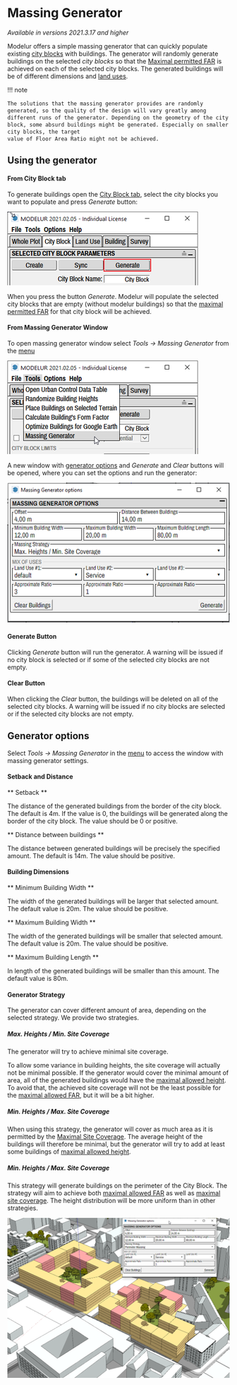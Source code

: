 # Massing Generator

*Available in versions 2021.3.17 and higher*

Modelur offers a simple massing generator that can quickly populate existing [city blocks](../city_block) with buildings. The generator will randomly generate buildings on the selected *city blocks* so that the [Maximal permitted FAR](../city_block#city-block-limits) is achieved on each of the selected city blocks. The generated buildings will be of different dimensions and [land uses](../land_use). 

!!! note

    The solutions that the massing generator provides are randomly generated, so the quality of the design will vary greatly among different runs of the generator. Depending on the geometry of the city block, some absurd buildings might be generated. Especially on smaller city blocks, the target 
    value of Floor Area Ratio might not be achieved.

## Using the generator

#### From City Block tab

To generate buildings open the [City Block tab](../city_block), select the city blocks you want to populate and press *Generate* button:

![Generate Button](../img/generate_city_block_tab.png)

When you press the button *Generate*. Modelur will populate the selected city blocks that are empty (without modelur buildings) so that the [maximal permitted FAR](../city_block##city-block-limits) for that city block will be achieved.

#### From Massing Generator Window

To open massing generator window select *Tools -> Massing Generator* from the [menu](../menu)

![Tools -> Massing Generator](../img/tools_massing_generator.png)

A new window with [generator options](#generator-options) and *Generate* and *Clear* buttons will be opened, where you can set the options and run the generator:

![Massing Generator settings](../img/massing_generator.png)

#### Generate Button

Clicking *Generate* button will run the generator. A warning will be issued if no city block is selected or if some of the selected city blocks are not empty.

#### Clear Button

When clicking the *Clear* button, the buildings will be deleted on all of the selected city blocks. A warning will be issued if no city blocks are selected or if the selected city blocks are not empty.

## Generator options

Select *Tools -> Massing Generator* in the [menu](../menu) to access the window with massing generator settings.


#### Setback and Distance

** Setback **

The distance of the generated buildings from the border of the city block. The default is 4m. If the value is 0, the buildings will be generated along the border of the city block. The value should be 0 or positive.

** Distance between buildings **

The distance between generated buildings will be precisely the specified amount. The default is 14m. The value should be positive.

#### Building Dimensions

** Minimum Building Width **

The width of the generated buildings will be larger that selected amount. The default value is 20m. The value should be positive.

** Maximum Building Width **

The width of the generated buildings will be smaller that selected amount. The default value is 20m. The value should be positive.

** Maximum Building Length **

In length of the generated buildings will be smaller than this amount. The default value is 80m.

#### Generator Strategy

The generator can cover different amount of area, depending on the selected strategy. We provide two strategies.

##### Max. Heights / Min. Site Coverage

The generator will try to achieve minimal site coverage.

To allow some variance in building heights, the site coverage will actually not be minimal possible. If the generator would cover the minimal amount of area, all of the generated buildings would have the [maximal allowed height](../city_block#city-block-limits). To avoid that, the achieved site coverage will not be the least possible for the [maximal allowed FAR](../city_block#city-block-limits), but it will be a bit higher.

##### Min. Heights / Max. Site Coverage

When using this strategy, the generator will cover as much area as it is permitted by the [Maximal Site Coverage](../city_block#city-block-limits). The average height of the buildings will therefore be minimal, but the generator will try to add at least some buildings of [maximal allowed height](../city_block#city-block-limits).

##### Min. Heights / Max. Site Coverage

This strategy will generate buildings on the perimeter of the City Block. The strategy will aim to achieve both [maximal allowed FAR](../city_block#city-block-limits) as well as [maximal site coverage](../city_block#city-block-limits). The height distribution will be more uniform than in other strategies.

![Perimeter massing](../img/perimeter_generator.png)